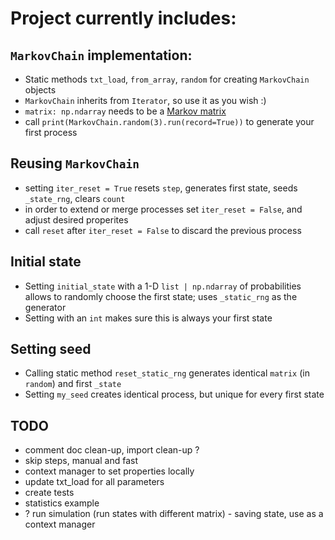# Project currently includes:
## `MarkovChain` implementation:
- Static methods `txt_load`, `from_array`, `random` for creating `MarkovChain` objects
- `MarkovChain` inherits from `Iterator`, so use it as you wish :)
- `matrix: np.ndarray` needs to be a [Markov matrix](https://en.wikipedia.org/wiki/Stochastic_matrix)
- call `print(MarkovChain.random(3).run(record=True))` to generate your first process
## Reusing `MarkovChain`
- setting `iter_reset = True` resets `step`, generates first state, seeds `_state_rng`, clears `count`
- in order to extend or merge processes set `iter_reset = False`, and adjust desired properites
- call `reset` after `iter_reset = False` to discard the previous process
## Initial state
- Setting `initial_state` with a 1-D `list | np.ndarray` of probabilities allows to randomly choose the first state; uses `_static_rng` as the generator
- Setting with an `int` makes sure this is always your first state
## Setting seed
- Calling static method `reset_static_rng` generates identical `matrix` (in `random`) and first `_state`
- Setting `my_seed` creates identical process, but unique for every first state

## TODO
- comment doc clean-up, import clean-up ?
- skip steps, manual and fast
- context manager to set properties locally
- update txt_load for all parameters
- create tests 
- statistics example
- ? run simulation (run states with different matrix) - saving state, use as a context manager